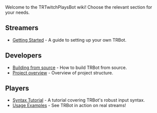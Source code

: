 Welcome to the TRTwitchPlaysBot wiki! Choose the relevant section for your needs.

## Streamers
* [Getting Started](https://github.com/teamradish/TRTwitchPlaysBot/Wiki/Getting-Started.md) - A guide to setting up your own TRBot.

## Developers
* [Building from source](https://github.com/teamradish/TRTwitchPlaysBot/Wiki/Building.md) - How to build TRBot from source.
* [Project overview](https://github.com/teamradish/TRTwitchPlaysBot/Wiki/Project-Overview.md) - Overview of project structure.

## Players
* [Syntax Tutorial](https://github.com/teamradish/TRTwitchPlaysBot/Wiki/Syntax-Tutorial.md) - A tutorial covering TRBot's robust input syntax.
* [Usage Examples](https://github.com/teamradish/TRTwitchPlaysBot/Wiki/Real-Usage-Examples.md) - See TRBot in action on real streams!
